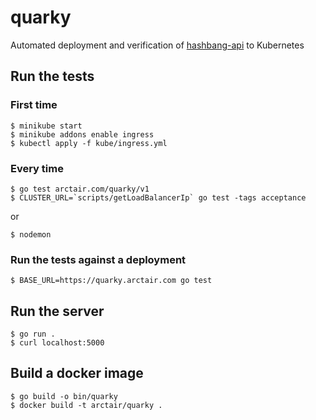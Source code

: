 # quarky
Automated deployment and verification of [hashbang-api](https://github.com/arctair/hashbang-api) to Kubernetes
## Run the tests
### First time
```
$ minikube start
$ minikube addons enable ingress
$ kubectl apply -f kube/ingress.yml
```
### Every time
```
$ go test arctair.com/quarky/v1
$ CLUSTER_URL=`scripts/getLoadBalancerIp` go test -tags acceptance
```
or
```
$ nodemon
```
### Run the tests against a deployment
```
$ BASE_URL=https://quarky.arctair.com go test
```
## Run the server
```
$ go run .
$ curl localhost:5000
```
## Build a docker image
```
$ go build -o bin/quarky
$ docker build -t arctair/quarky .
```
